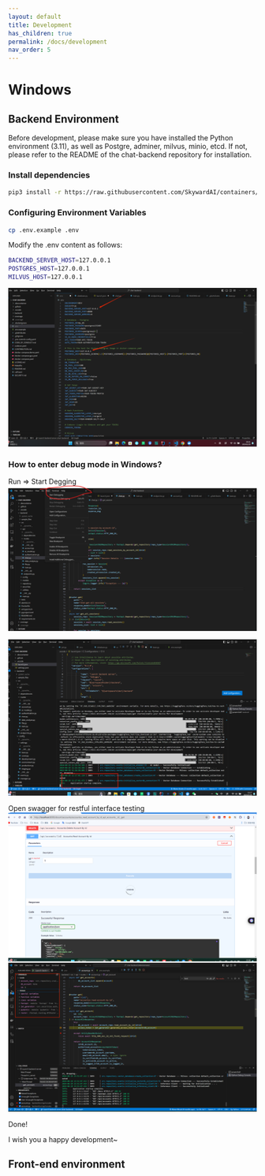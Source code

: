 ```yaml
---
layout: default
title: Development
has_children: true
permalink: /docs/development
nav_order: 5
---
```



# Windows

## Backend Environment

Before development, please make sure you have installed the Python environment (3.11), as well as Postgre, adminer, milvus, minio, etcd. If not, please refer to the README of the chat-backend repository for installation.

### Install dependencies


```bash
pip3 install -r https://raw.githubusercontent.com/SkywardAI/containers/main/requirements.txt
```

### Configuring Environment Variables

```bash
cp .env.example .env
```

Modify the .env content as follows:
```bash
BACKEND_SERVER_HOST=127.0.0.1
POSTGRES_HOST=127.0.0.1
MILVUS_HOST=127.0.0.1
```

![alt text](image.png)

### How to enter debug mode in Windows?
Run => Start Degging
![alt text](image-1.png)

![alt text](image-2.png)

Open swagger for restful interface testing
![alt text](image-4.png)
![alt text](image-3.png)

Done!

I wish you a happy development~



## Front-end environment